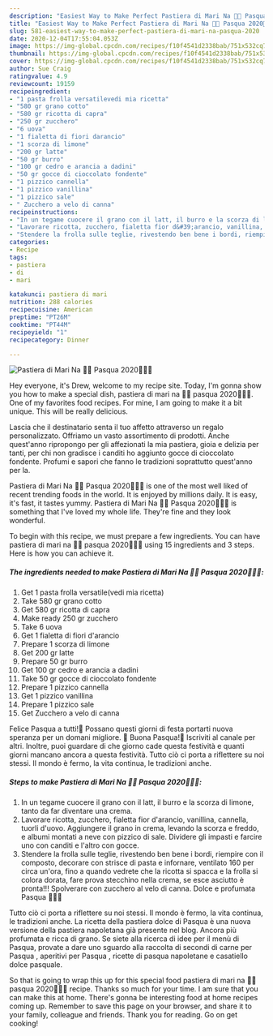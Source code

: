 ```yaml
---
description: "Easiest Way to Make Perfect Pastiera di Mari Na 👩‍🍳 Pasqua 2020🐣🐤🐥"
title: "Easiest Way to Make Perfect Pastiera di Mari Na 👩‍🍳 Pasqua 2020🐣🐤🐥"
slug: 581-easiest-way-to-make-perfect-pastiera-di-mari-na-pasqua-2020
date: 2020-12-04T17:55:04.053Z
image: https://img-global.cpcdn.com/recipes/f10f4541d2338bab/751x532cq70/pastiera-di-mari-na-👩🍳-pasqua-2020🐣🐤🐥-recipe-main-photo.jpg
thumbnail: https://img-global.cpcdn.com/recipes/f10f4541d2338bab/751x532cq70/pastiera-di-mari-na-👩🍳-pasqua-2020🐣🐤🐥-recipe-main-photo.jpg
cover: https://img-global.cpcdn.com/recipes/f10f4541d2338bab/751x532cq70/pastiera-di-mari-na-👩🍳-pasqua-2020🐣🐤🐥-recipe-main-photo.jpg
author: Sue Craig
ratingvalue: 4.9
reviewcount: 19159
recipeingredient:
- "1 pasta frolla versatilevedi mia ricetta"
- "580 gr grano cotto"
- "580 gr ricotta di capra"
- "250 gr zucchero"
- "6 uova"
- "1 fialetta di fiori darancio"
- "1 scorza di limone"
- "200 gr latte"
- "50 gr burro"
- "100 gr cedro e arancia a dadini"
- "50 gr gocce di cioccolato fondente"
- "1 pizzico cannella"
- "1 pizzico vanillina"
- "1 pizzico sale"
- " Zucchero a velo di canna"
recipeinstructions:
- "In un tegame cuocere il grano con il latt, il burro e la scorza di limone, tanto da far diventare una crema."
- "Lavorare ricotta, zucchero, fialetta fior d&#39;arancio, vanillina, cannella, tuorli d&#39;uovo. Aggiungere il grano in crema, levando la scorza e freddo, e albumi montati a neve con pizzico di sale. Dividere gli impasti e farcire uno con canditi e l&#39;altro con gocce."
- "Stendere la frolla sulle teglie, rivestendo ben bene i bordi, riempire con il composto, decorare con strisce di pasta e infornare, ventilato 160 per circa un&#39;ora, fino a quando vedrete che la ricotta si spacca e la frolla si colora dorata, fare prova stecchino nella crema, se esce asciutto è pronta!!! Spolverare con zucchero al velo di canna. Dolce e profumata Pasqua 🐥🐣🐤"
categories:
- Recipe
tags:
- pastiera
- di
- mari

katakunci: pastiera di mari 
nutrition: 288 calories
recipecuisine: American
preptime: "PT26M"
cooktime: "PT44M"
recipeyield: "1"
recipecategory: Dinner

---
```



![Pastiera di Mari Na 👩‍🍳 Pasqua 2020🐣🐤🐥](https://img-global.cpcdn.com/recipes/f10f4541d2338bab/751x532cq70/pastiera-di-mari-na-👩🍳-pasqua-2020🐣🐤🐥-recipe-main-photo.jpg)

Hey everyone, it's Drew, welcome to my recipe site. Today, I'm gonna show you how to make a special dish, pastiera di mari na 👩‍🍳 pasqua 2020🐣🐤🐥. One of my favorites food recipes. For mine, I am going to make it a bit unique. This will be really delicious.

Lascia che il destinatario senta il tuo affetto attraverso un regalo personalizzato. Offriamo un vasto assortimento di prodotti. Anche quest&#39;anno ripropongo per gli affezionati la mia pastiera, gioia e delizia per tanti, per chi non gradisce i canditi ho aggiunto gocce di cioccolato fondente. Profumi e sapori che fanno le tradizioni soprattutto quest&#39;anno per la.

Pastiera di Mari Na 👩‍🍳 Pasqua 2020🐣🐤🐥 is one of the most well liked of recent trending foods in the world. It is enjoyed by millions daily. It is easy, it's fast, it tastes yummy. Pastiera di Mari Na 👩‍🍳 Pasqua 2020🐣🐤🐥 is something that I've loved my whole life. They're fine and they look wonderful.


To begin with this recipe, we must prepare a few ingredients. You can have pastiera di mari na 👩‍🍳 pasqua 2020🐣🐤🐥 using 15 ingredients and 3 steps. Here is how you can achieve it.

<!--inarticleads1-->

##### The ingredients needed to make Pastiera di Mari Na 👩‍🍳 Pasqua 2020🐣🐤🐥:

1. Get 1 pasta frolla versatile(vedi mia ricetta)
1. Take 580 gr grano cotto
1. Get 580 gr ricotta di capra
1. Make ready 250 gr zucchero
1. Take 6 uova
1. Get 1 fialetta di fiori d&#39;arancio
1. Prepare 1 scorza di limone
1. Get 200 gr latte
1. Prepare 50 gr burro
1. Get 100 gr cedro e arancia a dadini
1. Take 50 gr gocce di cioccolato fondente
1. Prepare 1 pizzico cannella
1. Get 1 pizzico vanillina
1. Prepare 1 pizzico sale
1. Get  Zucchero a velo di canna


Felice Pasqua a tutti!🐇 Possano questi giorni di festa portarti nuova speranza per un domani migliore. 🐤 Buona Pasqua!🐥 Iscriviti al canale per altri. Inoltre, puoi guardare di che giorno cade questa festività e quanti giorni mancano ancora a questa festività. Tutto ciò ci porta a riflettere su noi stessi. Il mondo è fermo, la vita continua, le tradizioni anche. 

<!--inarticleads2-->

##### Steps to make Pastiera di Mari Na 👩‍🍳 Pasqua 2020🐣🐤🐥:

1. In un tegame cuocere il grano con il latt, il burro e la scorza di limone, tanto da far diventare una crema.
1. Lavorare ricotta, zucchero, fialetta fior d&#39;arancio, vanillina, cannella, tuorli d&#39;uovo. Aggiungere il grano in crema, levando la scorza e freddo, e albumi montati a neve con pizzico di sale. Dividere gli impasti e farcire uno con canditi e l&#39;altro con gocce.
1. Stendere la frolla sulle teglie, rivestendo ben bene i bordi, riempire con il composto, decorare con strisce di pasta e infornare, ventilato 160 per circa un&#39;ora, fino a quando vedrete che la ricotta si spacca e la frolla si colora dorata, fare prova stecchino nella crema, se esce asciutto è pronta!!! Spolverare con zucchero al velo di canna. Dolce e profumata Pasqua 🐥🐣🐤


Tutto ciò ci porta a riflettere su noi stessi. Il mondo è fermo, la vita continua, le tradizioni anche. La ricetta della pastiera dolce di Pasqua è una nuova versione della pastiera napoletana già presente nel blog. Ancora più profumata e ricca di grano. Se siete alla ricerca di idee per il menù di Pasqua, provate a dare uno sguardo alla raccolta di secondi di carne per Pasqua , aperitivi per Pasqua , ricette di pasqua napoletane e casatiello dolce pasquale. 

So that is going to wrap this up for this special food pastiera di mari na 👩‍🍳 pasqua 2020🐣🐤🐥 recipe. Thanks so much for your time. I am sure that you can make this at home. There's gonna be interesting food at home recipes coming up. Remember to save this page on your browser, and share it to your family, colleague and friends. Thank you for reading. Go on get cooking!
